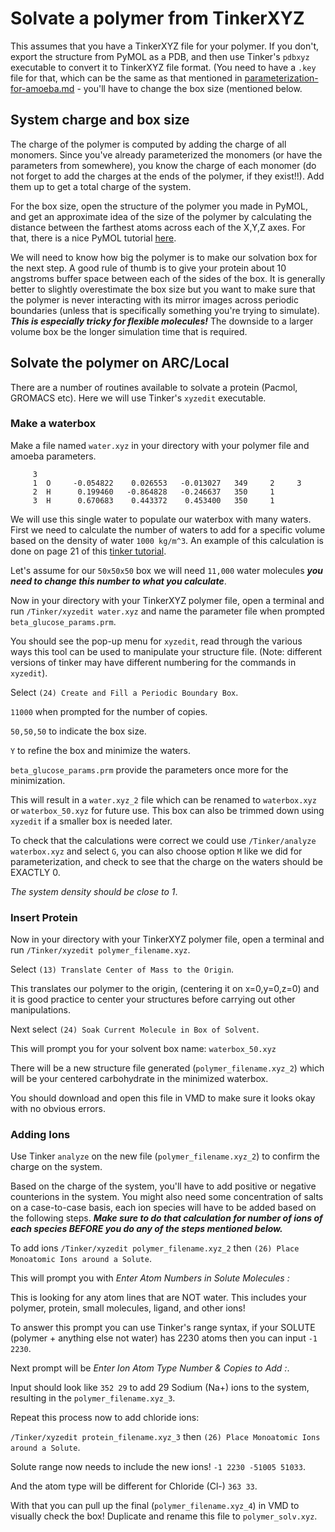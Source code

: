 # Solvate a polymer from TinkerXYZ

This assumes that you have a TinkerXYZ file for your polymer. If you don't, export the structure from PyMOL as a PDB, and then use Tinker's `pdbxyz` executable to convert it to TinkerXYZ file format. (You need to have a `.key` file for that, which can be the same as that mentioned in [parameterization-for-amoeba.md](./parameterization-for-amoeba.md) - you'll have to change the box size (mentioned below.

## System charge and box size
The charge of the polymer is computed by adding the charge of all monomers. Since you've already parameterized the monomers (or have the parameters from somewhere), you know the charge of each monomer (do not forget to add the charges at the ends of the polymer, if they exist!!). Add them up to get a total charge of the system.

For the box size, open the structure of the polymer you made in PyMOL, and get an approximate idea of the size of the polymer by calculating the distance between the farthest atoms across each of the X,Y,Z axes. For that, there is a nice PyMOL tutorial [here](https://www.compchems.com/how-to-measure-distances-and-display-interactions-in-pymol/#distances).

We will need to know how big the polymer is to make our solvation box for the next step. A good rule of thumb is to give your protein about 10 angstroms buffer space between each of the sides of the box. It is generally better to slightly overestimate the box size but you want to make sure that the polymer is never interacting with its mirror images across periodic boundaries (unless that is specifically something you're trying to simulate). ***This is especially tricky for flexible molecules!*** The downside to a larger volume box be the longer simulation time that is required. 

## Solvate the polymer on ARC/Local
There are a number of routines available to solvate a protein (Pacmol, GROMACS etc). Here we will use Tinker's `xyzedit` executable.

### Make a waterbox

Make a file named `water.xyz` in your directory with your polymer file and amoeba parameters.
```
     3
     1  O     -0.054822    0.026553   -0.013027   349     2     3
     2  H      0.199460   -0.864828   -0.246637   350     1
     3  H      0.670683    0.443372    0.453400   350     1
```

We will use this single water to populate our waterbox with many waters. First we need to calculate the number of waters to add for a specific volume based on the density of water `1000 kg/m^3`. An example of this calculation is done on page 21 of this [tinker tutorial](https://tinker-hp.org/wp-content/uploads/2022/10/Tinker_preparation_tutorial.pdf).

Let's assume for our `50x50x50` box we will need `11,000` water molecules ***you need to change this number to what you calculate***. 

Now in your directory with your TinkerXYZ polymer file, open a terminal and run `/Tinker/xyzedit water.xyz` and name the parameter file when prompted `beta_glucose_params.prm`.

You should see the pop-up menu for `xyzedit`, read through the various ways this tool can be used to manipulate your structure file. (Note: different versions of tinker may have different numbering for the commands in `xyzedit`).

Select `(24) Create and Fill a Periodic Boundary Box`.

`11000` when prompted for the number of copies.

`50,50,50` to indicate the box size.

`Y` to refine the box and minimize the waters.

`beta_glucose_params.prm` provide the parameters once more for the minimization.

This will result in a `water.xyz_2` file which can be renamed to `waterbox.xyz` or `waterbox_50.xyz` for future use. This box can also be trimmed down using `xyzedit` if a smaller box is needed later. 

To check that the calculations were correct we could use `/Tinker/analyze waterbox.xyz` and select `G`, you can also choose option `M` like we did for parameterization, and check to see that the charge on the waters should be EXACTLY 0.

*The system density should be close to 1*.

### Insert Protein

Now in your directory with your TinkerXYZ polymer file, open a terminal and run `/Tinker/xyzedit polymer_filename.xyz`.

Select `(13) Translate Center of Mass to the Origin`.

This translates our polymer to the origin, (centering it on x=0,y=0,z=0) and it is good practice to center your structures before carrying out other manipulations.

Next select `(24) Soak Current Molecule in Box of Solvent`.

This will prompt you for your solvent box name: `waterbox_50.xyz`

There will be a new structure file generated (`polymer_filename.xyz_2`) which will be your centered carbohydrate in the minimized waterbox.

You should download and open this file in VMD to make sure it looks okay with no obvious errors.


### Adding Ions

Use Tinker `analyze` on the new file (`polymer_filename.xyz_2`) to confirm the charge on the system.

Based on the charge of the system, you'll have to add positive or negative counterions in the system. You might also need some concentration of salts on a case-to-case basis, each ion species will have to be added based on the following steps. ***Make sure to do that calculation for number of ions of each species BEFORE you do any of the steps mentioned below.***

To add ions `/Tinker/xyzedit polymer_filename.xyz_2` then `(26) Place Monoatomic Ions around a Solute`.

This will prompt you with  *Enter Atom Numbers in Solute Molecules :*

This is looking for any atom lines that are NOT water. This includes your polymer, protein, small molecules, ligand, and other ions!

To answer this prompt you can use Tinker's range syntax, if your SOLUTE (polymer + anything else not water) has 2230 atoms then you can input `-1 2230`.

Next prompt will be *Enter Ion Atom Type Number & Copies to Add :*.

Input should look like `352 29` to add 29 Sodium (Na+) ions to the system, resulting in the `polymer_filename.xyz_3`.

Repeat this process now to add chloride ions:

`/Tinker/xyzedit protein_filename.xyz_3` then `(26) Place Monoatomic Ions around a Solute`.

Solute range now needs to include the new ions! `-1 2230 -51005 51033`.

And the atom type will be different for Chloride (Cl-) `363 33`.

With that you can pull up the final (`polymer_filename.xyz_4`) in VMD to visually check the box! Duplicate and rename this file to `polymer_solv.xyz`.
